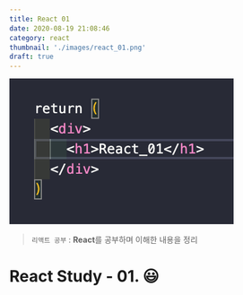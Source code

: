 ```yaml
---
title: React 01
date: 2020-08-19 21:08:46
category: react
thumbnail: './images/react_01.png'
draft: true
---
```


![](./images/react_01.png)

> `리액트 공부` : **React**를 공부하며 이해한 내용을 정리

# React Study - 01. 😃
